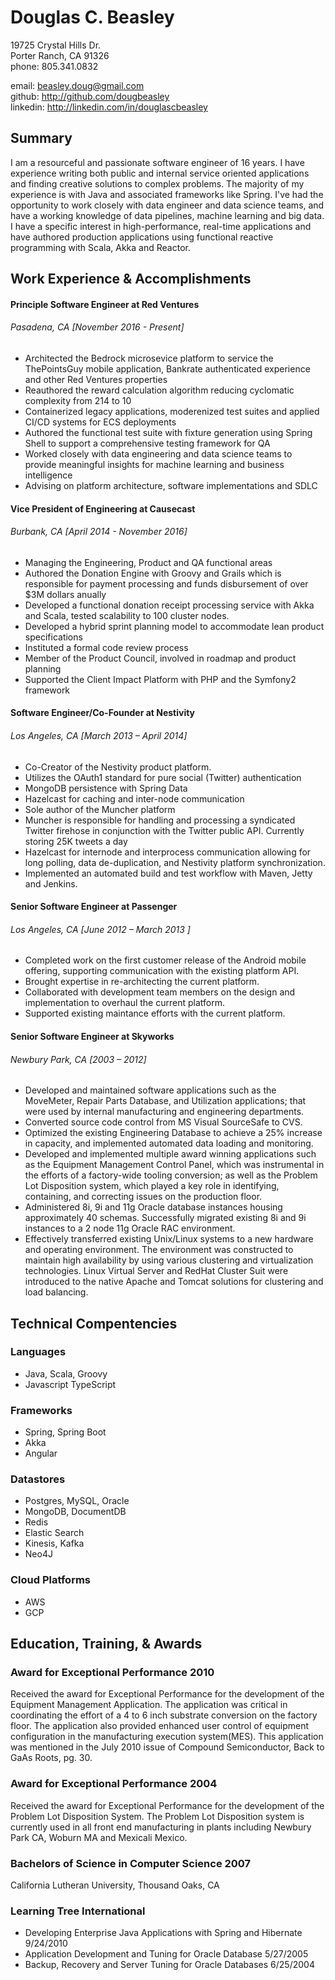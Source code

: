
# Douglas C. Beasley

19725 Crystal Hills Dr.  
Porter Ranch, CA 91326  
phone:    805.341.0832  

email:    beasley.doug@gmail.com  
github:   http://github.com/dougbeasley  
linkedin: http://linkedin.com/in/douglascbeasley

## Summary
I am a resourceful and passionate software engineer of 16 years.  I have experience writing both public and internal service oriented applications and finding creative solutions to complex problems.  The majority of my experience is with Java and associated frameworks like Spring.  I've had the opportunity to work closely with data engineer and data science teams, and have a working knowledge of data pipelines, machine learning and big data.  I have a specific interest in high-performance, real-time applications and have authored production applications using functional reactive programming with Scala, Akka and Reactor.

## Work Experience & Accomplishments

#### Principle Software Engineer at Red Ventures
###### Pasadena, CA [November 2016 - Present]

- Architected the Bedrock microsevice platform to service the ThePointsGuy mobile application, Bankrate authenticated experience and other Red Ventures properties
- Reauthored the reward calculation algorithm reducing cyclomatic complexity from 214 to 10
- Containerized legacy applications, moderenized test suites and applied CI/CD systems for ECS deployments
- Authored the functional test suite with fixture generation using Spring Shell to support a comprehensive testing framework for QA
- Worked closely with data engineering and data science teams to provide meaningful insights for machine learning and business intelligence
- Advising on platform architecture, software implementations and SDLC

#### Vice President of Engineering at Causecast
###### Burbank, CA [April 2014 - November 2016]

- Managing the Engineering, Product and QA functional areas
- Authored the Donation Engine with Groovy and Grails which is responsible for payment processing and funds disbursement of over $3M dollars anually
- Developed a functional donation receipt processing service with Akka and Scala, tested scalability to 100 cluster nodes.
- Developed a hybrid sprint planning model to accommodate lean product specifications
- Instituted a formal code review process
- Member of the Product Council, involved in roadmap and product planning
- Supported the Client Impact Platform with PHP and the Symfony2 framework

#### Software Engineer/Co-Founder at Nestivity
###### Los Angeles, CA [March 2013 – April 2014]

- Co-Creator of the Nestivity product platform.
- Utilizes the OAuth1 standard for pure social (Twitter) authentication
- MongoDB persistence with Spring Data
- Hazelcast for caching and inter-node communication
- Sole author of the Muncher platform
- Muncher is responsible for handling and processing a syndicated Twitter firehose in conjunction with the Twitter public API.  Currently storing 25K tweets a day
- Hazelcast for internode and interprocess communication allowing for long polling, data de-duplication, and Nestivity platform synchronization.
- Implemented an automated build and test workflow with Maven, Jetty and Jenkins.

#### Senior Software Engineer at Passenger
###### Los Angeles, CA [June 2012 – March 2013 ]
- Completed work on the first customer release of the Android mobile offering, supporting communication with the existing platform API.
- Brought expertise in re-architecting the current platform.
- Collaborated with development team members on the design and implementation to overhaul the current platform.
- Supported existing maintance efforts with the current platform.

#### Senior Software Engineer at Skyworks
###### Newbury Park, CA [2003 – 2012]
- Developed and maintained software applications such as the MoveMeter, Repair Parts Database, and Utilization applications; that were used by internal manufacturing and engineering departments.
- Converted source code control from MS Visual SourceSafe to CVS.
- Optimized the existing Engineering Database to achieve a 25% increase in capacity, and implemented automated data loading and monitoring.
- Developed and implemented multiple award winning applications such as the Equipment Management Control Panel, which was instrumental in the efforts of a factory-wide tooling conversion; as well as the Problem Lot Disposition system, which played a key role in identifying, containing, and correcting issues on the production floor.
- Administered 8i, 9i and 11g Oracle database instances housing approximately 40 schemas. Successfully migrated existing 8i and 9i instances to a 2 node 11g Oracle RAC environment.
- Effectively transferred existing Unix/Linux systems to a new hardware and operating environment. The environment was constructed to maintain high availability by using various clustering and virtualization technologies. Linux Virtual Server and RedHat Cluster Suit were introduced to the native Apache and Tomcat solutions for clustering and load balancing.

## Technical Compentencies

### Languages
- Java, Scala, Groovy
- Javascript TypeScript

### Frameworks
- Spring, Spring Boot
- Akka
- Angular

### Datastores
- Postgres, MySQL, Oracle
- MongoDB, DocumentDB
- Redis
- Elastic Search
- Kinesis, Kafka
- Neo4J

### Cloud Platforms
- AWS 
- GCP


## Education, Training, & Awards

### Award for Exceptional Performance 2010
Received the award for Exceptional Performance for the development of the Equipment Management Application. The application was critical in coordinating the effort of a 4 to 6 inch substrate conversion on the factory floor. The application also provided enhanced user control of equipment configuration in the manufacturing execution system(MES).  This application was mentioned in the July 2010 issue of Compound Semiconductor, Back to GaAs Roots, pg. 30.

### Award for Exceptional Performance 2004
Received the award for Exceptional Performance for the development of the Problem Lot Disposition System. The Problem Lot Disposition system is currently used in all front end manufacturing in plants including Newbury Park CA, Woburn MA and Mexicali Mexico.

### Bachelors of Science in Computer Science 2007
California Lutheran University, Thousand Oaks, CA

### Learning Tree International
- Developing Enterprise Java Applications with Spring and Hibernate 9/24/2010
- Application Development and Tuning for Oracle Database 5/27/2005
- Backup, Recovery and Server Tuning for Oracle Databases 6/25/2004
